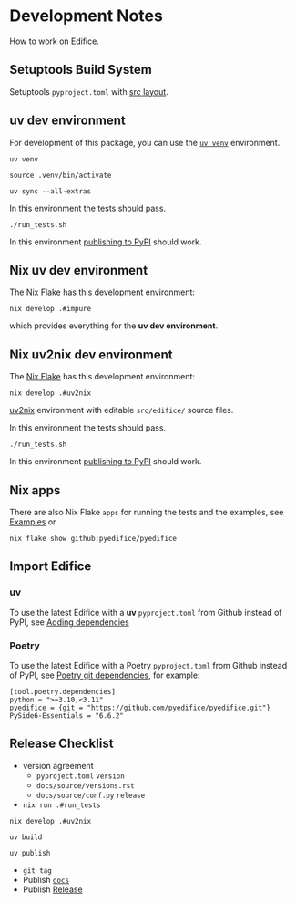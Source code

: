 # Development Notes

How to work on Edifice.

## Setuptools Build System

Setuptools `pyproject.toml` with [src layout](https://packaging.python.org/en/latest/discussions/src-layout-vs-flat-layout/).

## uv dev environment

For development of this package, you can use the
[`uv venv`](https://docs.astral.sh/uv/pip/environments/#using-a-virtual-environment)
environment.

```console
uv venv
```
```console
source .venv/bin/activate
```
```console
uv sync --all-extras
```

In this environment the tests should pass.

```console
./run_tests.sh
```

In this environment
[publishing to PyPI](https://docs.astral.sh/uv/guides/publish/)
should work.

## Nix uv dev environment

The [Nix Flake](https://nixos.wiki/wiki/Flakes) has this development environment:

```console
nix develop .#impure
```

which provides everything for the **uv dev environment**.

## Nix uv2nix dev environment

The [Nix Flake](https://nixos.wiki/wiki/Flakes) has this development environment:

```console
nix develop .#uv2nix
```
[uv2nix](https://github.com/pyproject-nix/uv2nix)
environment with editable `src/edifice/` source files.

In this environment the tests should pass.

```console
./run_tests.sh
```

In this environment
[publishing to PyPI](https://docs.astral.sh/uv/guides/publish/)
should work.

## Nix apps

There are also Nix Flake `apps` for running the tests and the examples, see
[Examples](https://pyedifice.github.io/examples.html) or

```
nix flake show github:pyedifice/pyedifice
```

## Import Edifice

### uv

To use the latest Edifice with a **uv** `pyproject.toml` from Github
instead of PyPI, see
[Adding dependencies](https://docs.astral.sh/uv/concepts/projects/dependencies/#adding-dependencies)

### Poetry

To use the latest Edifice with a Poetry `pyproject.toml` from Github
instead of PyPI, see
[Poetry git dependencies](https://python-poetry.org/docs/dependency-specification/#git-dependencies),
for example:

```
[tool.poetry.dependencies]
python = ">=3.10,<3.11"
pyedifice = {git = "https://github.com/pyedifice/pyedifice.git"}
PySide6-Essentials = "6.6.2"
```

## Release Checklist

- version agreement
   - `pyproject.toml` `version`
   - `docs/source/versions.rst`
   - `docs/source/conf.py` `release`
- `nix run .#run_tests`

```
nix develop .#uv2nix
```

```
uv build
```

```
uv publish
```

- `git tag`
- Publish [`docs`](docs/)
- Publish [Release](https://github.com/pyedifice/pyedifice/releases)

